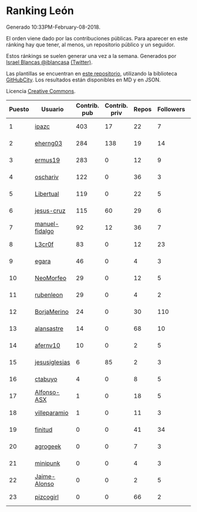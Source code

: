 # Ranking León

Generado 10:33PM-February-08-2018.

El orden viene dado por las contribuciones públicas. Para aparecer en este ránking hay que tener, al menos, un repositorio público y un seguidor.

Estos ránkings se suelen generar una vez a la semana. Generados por [Israel Blancas @iblancasa](https://github.com/iblancasa/) [(Twitter)](https://twitter.com/iblancasa).

Las plantillas se encuentran en [este repositorio](https://github.com/iblancasa/GH-Spanish-Ranking), utilizando la biblioteca [GitHubCity](https://github.com/iblancasa/GitHubCity). Los resultados están disponibles en MD y en JSON.

Licencia [Creative Commons](https://creativecommons.org/licenses/by/4.0/).

| Puesto   |  Usuario  | Contrib. pub | Contrib. priv |Repos| Followers | Desde |  Avatar  |
|----------|-----------|--------------|---------------|-----|-----------|-------|----------|
|1|[ipazc](https://github.com/ipazc)|403|17|22|7|2014-03-03|![ipazc](https://avatars0.githubusercontent.com/u/6841743)|
|2|[eherng03](https://github.com/eherng03)|284|138|19|14|2016-03-03|![eherng03](https://avatars1.githubusercontent.com/u/17623621)|
|3|[ermus19](https://github.com/ermus19)|283|0|12|9|2012-12-14|![ermus19](https://avatars3.githubusercontent.com/u/3046446)|
|4|[oschariv](https://github.com/oschariv)|122|0|36|3|2016-09-26|![oschariv](https://avatars1.githubusercontent.com/u/22443024)|
|5|[Libertual](https://github.com/Libertual)|119|0|22|5|2014-11-17|![Libertual](https://avatars1.githubusercontent.com/u/9809302)|
|6|[jesus-cruz](https://github.com/jesus-cruz)|115|60|29|6|2016-03-04|![jesus-cruz](https://avatars2.githubusercontent.com/u/17657793)|
|7|[manuel-fidalgo](https://github.com/manuel-fidalgo)|92|12|36|7|2016-02-05|![manuel-fidalgo](https://avatars1.githubusercontent.com/u/17085524)|
|8|[L3cr0f](https://github.com/L3cr0f)|83|0|12|23|2016-02-25|![L3cr0f](https://avatars0.githubusercontent.com/u/17481756)|
|9|[egara](https://github.com/egara)|46|0|4|3|2015-08-07|![egara](https://avatars0.githubusercontent.com/u/13696843)|
|10|[NeoMorfeo](https://github.com/NeoMorfeo)|29|0|12|5|2013-03-04|![NeoMorfeo](https://avatars2.githubusercontent.com/u/3766333)|
|11|[rubenleon](https://github.com/rubenleon)|29|0|4|2|2017-06-08|![rubenleon](https://avatars3.githubusercontent.com/u/29290728)|
|12|[BorjaMerino](https://github.com/BorjaMerino)|24|0|30|110|2012-05-03|![BorjaMerino](https://avatars1.githubusercontent.com/u/1701534)|
|13|[alansastre](https://github.com/alansastre)|14|0|68|10|2013-12-02|![alansastre](https://avatars0.githubusercontent.com/u/6086933)|
|14|[afernv10](https://github.com/afernv10)|10|0|2|5|2017-02-23|![afernv10](https://avatars0.githubusercontent.com/u/25979114)|
|15|[jesusiglesias](https://github.com/jesusiglesias)|6|85|2|3|2015-02-27|![jesusiglesias](https://avatars1.githubusercontent.com/u/11229430)|
|16|[ctabuyo](https://github.com/ctabuyo)|4|0|8|5|2015-08-12|![ctabuyo](https://avatars1.githubusercontent.com/u/13765677)|
|17|[Alfonso-ASX](https://github.com/Alfonso-ASX)|1|0|18|5|2012-01-11|![Alfonso-ASX](https://avatars2.githubusercontent.com/u/1320670)|
|18|[villeparamio](https://github.com/villeparamio)|1|0|11|3|2015-12-01|![villeparamio](https://avatars2.githubusercontent.com/u/16100827)|
|19|[finitud](https://github.com/finitud)|0|0|41|34|2010-02-24|![finitud](https://avatars2.githubusercontent.com/u/209716)|
|20|[agrogeek](https://github.com/agrogeek)|0|0|7|3|2009-04-01|![agrogeek](https://avatars0.githubusercontent.com/u/69480)|
|21|[minipunk](https://github.com/minipunk)|0|0|4|3|2012-09-20|![minipunk](https://avatars0.githubusercontent.com/u/2388305)|
|22|[Jaime-Alonso](https://github.com/Jaime-Alonso)|0|0|2|5|2014-01-28|![Jaime-Alonso](https://avatars2.githubusercontent.com/u/6524034)|
|23|[pizcogirl](https://github.com/pizcogirl)|0|0|66|2|2014-09-26|![pizcogirl](https://avatars2.githubusercontent.com/u/8928281)|
